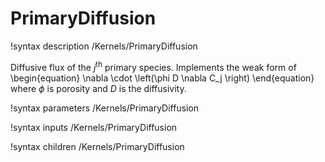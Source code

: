 # PrimaryDiffusion

!syntax description /Kernels/PrimaryDiffusion

Diffusive flux of the $j^{\mathrm{th}}$ primary species. Implements the weak form of
\begin{equation}
\nabla \cdot \left(\phi D \nabla C_j \right)
\end{equation}
where $\phi$ is porosity and $D$ is the diffusivity.

!syntax parameters /Kernels/PrimaryDiffusion

!syntax inputs /Kernels/PrimaryDiffusion

!syntax children /Kernels/PrimaryDiffusion
